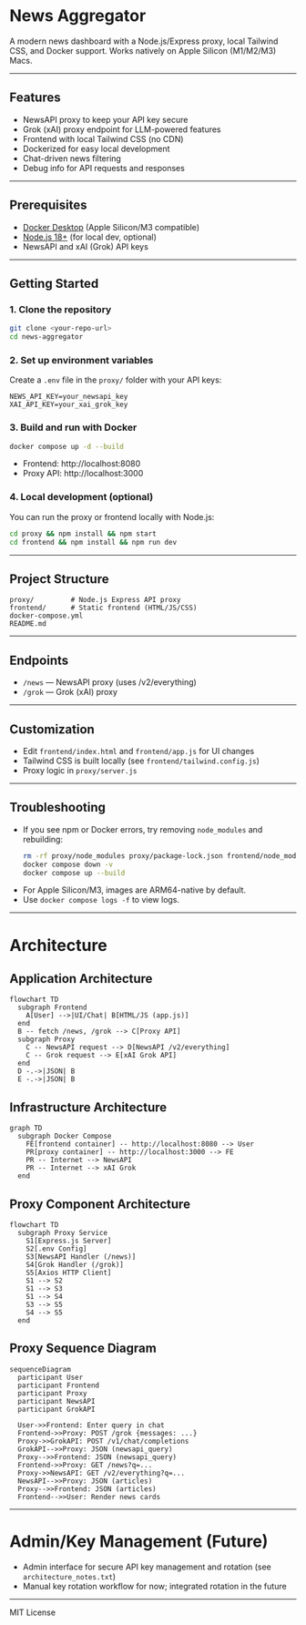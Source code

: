 # News Aggregator

A modern news dashboard with a Node.js/Express proxy, local Tailwind CSS, and Docker support. Works natively on Apple Silicon (M1/M2/M3) Macs.

---

## Features
- NewsAPI proxy to keep your API key secure
- Grok (xAI) proxy endpoint for LLM-powered features
- Frontend with local Tailwind CSS (no CDN)
- Dockerized for easy local development
- Chat-driven news filtering
- Debug info for API requests and responses

---

## Prerequisites
- [Docker Desktop](https://www.docker.com/products/docker-desktop/) (Apple Silicon/M3 compatible)
- [Node.js 18+](https://nodejs.org/) (for local dev, optional)
- NewsAPI and xAI (Grok) API keys

---

## Getting Started

### 1. Clone the repository
```zsh
git clone <your-repo-url>
cd news-aggregator
```

### 2. Set up environment variables
Create a `.env` file in the `proxy/` folder with your API keys:
```
NEWS_API_KEY=your_newsapi_key
XAI_API_KEY=your_xai_grok_key
```

### 3. Build and run with Docker
```zsh
docker compose up -d --build
```
- Frontend: http://localhost:8080
- Proxy API: http://localhost:3000

### 4. Local development (optional)
You can run the proxy or frontend locally with Node.js:
```zsh
cd proxy && npm install && npm start
cd frontend && npm install && npm run dev
```

---

## Project Structure
```
proxy/         # Node.js Express API proxy
frontend/      # Static frontend (HTML/JS/CSS)
docker-compose.yml
README.md
```

---

## Endpoints
- `/news` — NewsAPI proxy (uses /v2/everything)
- `/grok` — Grok (xAI) proxy

---

## Customization
- Edit `frontend/index.html` and `frontend/app.js` for UI changes
- Tailwind CSS is built locally (see `frontend/tailwind.config.js`)
- Proxy logic in `proxy/server.js`

---

## Troubleshooting
- If you see npm or Docker errors, try removing `node_modules` and rebuilding:
  ```zsh
  rm -rf proxy/node_modules proxy/package-lock.json frontend/node_modules frontend/package-lock.json
  docker compose down -v
  docker compose up --build
  ```
- For Apple Silicon/M3, images are ARM64-native by default.
- Use `docker compose logs -f` to view logs.

---

# Architecture

## Application Architecture
```mermaid
flowchart TD
  subgraph Frontend
    A[User] -->|UI/Chat| B[HTML/JS (app.js)]
  end
  B -- fetch /news, /grok --> C[Proxy API]
  subgraph Proxy
    C -- NewsAPI request --> D[NewsAPI /v2/everything]
    C -- Grok request --> E[xAI Grok API]
  end
  D -.->|JSON| B
  E -.->|JSON| B
```

## Infrastructure Architecture
```mermaid
graph TD
  subgraph Docker Compose
    FE[frontend container] -- http://localhost:8080 --> User
    PR[proxy container] -- http://localhost:3000 --> FE
    PR -- Internet --> NewsAPI
    PR -- Internet --> xAI Grok
  end
```

## Proxy Component Architecture
```mermaid
flowchart TD
  subgraph Proxy Service
    S1[Express.js Server]
    S2[.env Config]
    S3[NewsAPI Handler (/news)]
    S4[Grok Handler (/grok)]
    S5[Axios HTTP Client]
    S1 --> S2
    S1 --> S3
    S1 --> S4
    S3 --> S5
    S4 --> S5
  end
```

## Proxy Sequence Diagram
```mermaid
sequenceDiagram
  participant User
  participant Frontend
  participant Proxy
  participant NewsAPI
  participant GrokAPI

  User->>Frontend: Enter query in chat
  Frontend->>Proxy: POST /grok {messages: ...}
  Proxy->>GrokAPI: POST /v1/chat/completions
  GrokAPI-->>Proxy: JSON (newsapi_query)
  Proxy-->>Frontend: JSON (newsapi_query)
  Frontend->>Proxy: GET /news?q=...
  Proxy->>NewsAPI: GET /v2/everything?q=...
  NewsAPI-->>Proxy: JSON (articles)
  Proxy-->>Frontend: JSON (articles)
  Frontend-->>User: Render news cards
```

---

# Admin/Key Management (Future)
- Admin interface for secure API key management and rotation (see `architecture_notes.txt`)
- Manual key rotation workflow for now; integrated rotation in the future

---

MIT License
